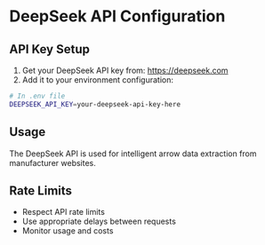 # DeepSeek API Configuration

## API Key Setup

1. Get your DeepSeek API key from: https://deepseek.com
2. Add it to your environment configuration:

```bash
# In .env file
DEEPSEEK_API_KEY=your-deepseek-api-key-here
```

## Usage

The DeepSeek API is used for intelligent arrow data extraction from manufacturer websites.

## Rate Limits

- Respect API rate limits
- Use appropriate delays between requests
- Monitor usage and costs
